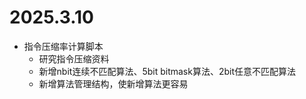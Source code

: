 # 2025.3.10
- 指令压缩率计算脚本
    + 研究指令压缩资料
    + 新增nbit连续不匹配算法、5bit bitmask算法、2bit任意不匹配算法
    + 新增算法管理结构，使新增算法更容易